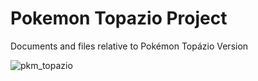 # Pokemon Topazio Project

Documents and files relative to Pokémon Topázio Version

![pkm_topazio](https://i.imgur.com/OaUmHw4.png)
